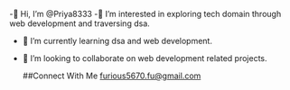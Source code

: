 -👋 Hi, I’m @Priya8333
-👀 I’m interested in exploring tech domain through web development and traversing dsa.
- 🌱 I’m currently learning dsa and web development.
- 💞️ I’m looking to collaborate on web development related projects.

  ##Connect With Me
  furious5670.fu@gmail.com
  

<!---
Priya8333/Priya8333 is a ✨ special ✨ repository because its `README.md` (this file) appears on your GitHub profile.
You can click the Preview link to take a look at your changes.
--->
